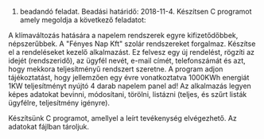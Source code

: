 1. beadandó feladat. Beadási határidő: 2018-11-4.
   Készítsen C programot amely megoldja a következő feladatot:

A klímaváltozás hatására a napelem rendszerek egyre kifizetődőbbek, népszerűbbek. A "Fényes Nap Kft" szolár rendszereket forgalmaz.
Készítse el a rendeléseket kezelő alkalmazást. Ez felvesz egy új rendelést, rögzíti az idejét (rendszeridő), az ügyfél nevét, e-mail címét, telefonszámát és azt, hogy mekkora teljesítményű rendszert szeretne. A program adjon tájékoztatást, hogy jellemzően egy évre vonatkoztatva 1000KWh energiát 1KW teljesítményt nyújtó 4 darab napelem panel ad! Az alkalmazás legyen képes adatokat bevinni, módosítani, törölni, listázni (teljes, és szűrt listák ügyfélre, teljesítmény igényre).

Készítsünk C programot, amellyel a leírt tevékenység elvégezhető. Az adatokat fájlban tároljuk.
